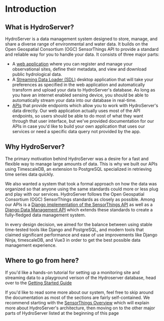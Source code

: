 # Introduction

## What is HydroServer?

HydroServer is a data management system designed to store, manage, and
share a diverse range of environmental and water data. It builds on the
Open Geospatial Consortium (OGC) SensorThings API to provide a standard
and reliable way for you to handle your data. It consists of three major parts:

- A [web application](web-application.md) where you can register and manage your
  observational sites, define their metadata, and view and download public hydrological data.
- A [Streaming Data Loader (SDL)](loading-data.md) desktop application that will take your preferences as specified in the web application
  and automatically transform and upload your data to HydroServer's database. As long as you have an
  internet enabled sensing device, you should be able to automatically stream your data into our database in real-time.
- [APIs](/api/data-management-api.md) that provide endpoints which allow you to work with HydroServer's data directly. Our web application
  actually uses most of the API endpoints, so users should be able to do most of what they want through that user interface, but we've provided
  documentation for our APIs in case you'd like to build your own application that uses our services or need a specific data query not provided by the app.

## Why HydroServer?

The primary motivation behind HydroServer was a desire for a fast and flexible way to manage
large amounts of data. This is why we built our APIs using TimescaleDB, an extension to PostgreSQL
specialized in retrieving time series data quickly.

We also wanted a system that took a formal approach on how the data was organized so that anyone using the same
standards could more or less plug and play with our services. HydroServer follows the Open Geospatial Consortium (OGC) SensorThings
standards as closely as possible. Among our APIs is a [Django implementation of the SensorThings API](/api/sensor-things-api.md)
as well as a [Django Data Management API](/api/data-management-api.md) which extends these standards to create a fully-fledged data management system.

In every design decision, we aimed for the balance between using stable time-tested tools like Django and PostgreSQL, and modern tools
that claimed significant performance and ease of use improvements like Django Ninja, timescaleDB, and Vue3 in order to get the
best possible data management experience.

## Where to go from here?

If you'd like a hands-on tutorial for setting up a monitoring site and streaming data to a playground verison of the Hydroserver database, head over to the
[Getting Started Guide](getting-started.md)

If you'd like to read some more about our system, feel free to skip around the documentation as most of the sections are fairly self-contained.
We recommend starting with the [SensorThings Overview](/guide/sensor-things.md) which will explain more about HydroServer's architecture, then moving on to
the other major parts of HydroServer listed at the beginning of this page
